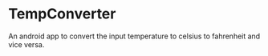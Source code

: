 # TempConverter
An android app to convert the input temperature to celsius to fahrenheit and vice versa.
